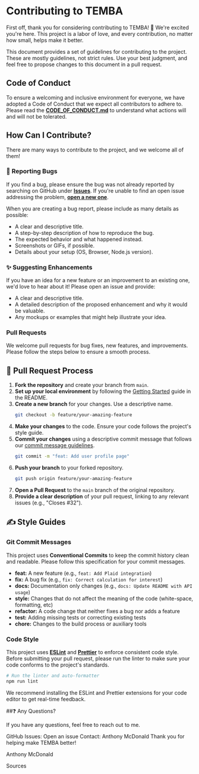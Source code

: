 # Contributing to TEMBA

First off, thank you for considering contributing to TEMBA! 🎉 We're excited you're here. This project is a labor of love, and every contribution, no matter how small, helps make it better.

This document provides a set of guidelines for contributing to the project. These are mostly guidelines, not strict rules. Use your best judgment, and feel free to propose changes to this document in a pull request.

## Code of Conduct

To ensure a welcoming and inclusive environment for everyone, we have adopted a Code of Conduct that we expect all contributors to adhere to. Please read the [**CODE_OF_CONDUCT.md**](./CODE_OF_CONDUCT.md) to understand what actions will and will not be tolerated.

## How Can I Contribute?

There are many ways to contribute to the project, and we welcome all of them!

### 🐛 **Reporting Bugs**

If you find a bug, please ensure the bug was not already reported by searching on GitHub under [**Issues**](https://github.com/dapperAuteur/temba-fin-dashboard/issues). If you're unable to find an open issue addressing the problem, [**open a new one**](https://github.com/dapperAuteur/temba-fin-dashboard/issues/new).

When you are creating a bug report, please include as many details as possible:
- A clear and descriptive title.
- A step-by-step description of how to reproduce the bug.
- The expected behavior and what happened instead.
- Screenshots or GIFs, if possible.
- Details about your setup (OS, Browser, Node.js version).

### ✨ **Suggesting Enhancements**

If you have an idea for a new feature or an improvement to an existing one, we'd love to hear about it! Please open an issue and provide:
- A clear and descriptive title.
- A detailed description of the proposed enhancement and why it would be valuable.
- Any mockups or examples that might help illustrate your idea.

###  Pull Requests

We welcome pull requests for bug fixes, new features, and improvements. Please follow the steps below to ensure a smooth process.

## 🚀 Pull Request Process

1.  **Fork the repository** and create your branch from `main`.
2.  **Set up your local environment** by following the [Getting Started](./README.md#⚙️-getting-started) guide in the README.
3.  **Create a new branch** for your changes. Use a descriptive name.
    ```bash
    git checkout -b feature/your-amazing-feature
    ```
4.  **Make your changes** to the code. Ensure your code follows the project's style guide.
5.  **Commit your changes** using a descriptive commit message that follows our [commit message guidelines](#-git-commit-messages).
    ```bash
    git commit -m "feat: Add user profile page"
    ```
6.  **Push your branch** to your forked repository.
    ```bash
    git push origin feature/your-amazing-feature
    ```
7.  **Open a Pull Request** to the `main` branch of the original repository.
8.  **Provide a clear description** of your pull request, linking to any relevant issues (e.g., "Closes #32").

## ✍️ Style Guides

### Git Commit Messages

This project uses **Conventional Commits** to keep the commit history clean and readable. Please follow this specification for your commit messages.

- **feat:** A new feature (e.g., `feat: Add Plaid integration`)
- **fix:** A bug fix (e.g., `fix: Correct calculation for interest`)
- **docs:** Documentation only changes (e.g., `docs: Update README with API usage`)
- **style:** Changes that do not affect the meaning of the code (white-space, formatting, etc)
- **refactor:** A code change that neither fixes a bug nor adds a feature
- **test:** Adding missing tests or correcting existing tests
- **chore:** Changes to the build process or auxiliary tools

### Code Style

This project uses **[ESLint](https://eslint.org/)** and **[Prettier](https://prettier.io/)** to enforce consistent code style. Before submitting your pull request, please run the linter to make sure your code conforms to the project's standards.

```bash
# Run the linter and auto-formatter
npm run lint
```

We recommend installing the ESLint and Prettier extensions for your code editor to get real-time feedback.

##❓ Any Questions?

If you have any questions, feel free to reach out to me.

GitHub Issues: Open an issue
Contact: Anthony McDonald
Thank you for helping make TEMBA better!

Anthony McDonald


Sources





